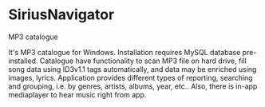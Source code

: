 # SiriusNavigator
MP3 catalogue

It's MP3 catalogue for Windows. Installation requires MySQL database pre-installed. 
Catalogue have functionality to scan MP3 file on hard drive, fill song data using ID3v1.1 tags automatically, and data may be enriched using images, lyrics. Application provides different types of reporting, searching and grouping, i.e. by genres, artists, albums, year, etc.. Also, there is in-app mediaplayer to hear music right from app.
